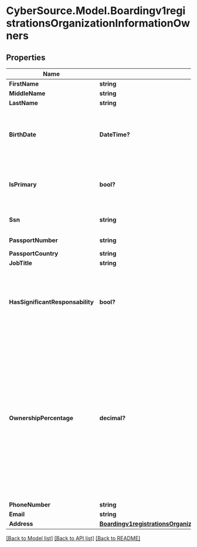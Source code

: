 # CyberSource.Model.Boardingv1registrationsOrganizationInformationOwners
## Properties

Name | Type | Description | Notes
------------ | ------------- | ------------- | -------------
**FirstName** | **string** |  | 
**MiddleName** | **string** |  | [optional] 
**LastName** | **string** |  | 
**BirthDate** | **DateTime?** | &#x60;Format: YYYY-MM-DD&#x60; Example 2016-08-11 equals August 11, 2016  | 
**IsPrimary** | **bool?** | Determines whether the owner is the Primary owner of the organization | 
**Ssn** | **string** | Social Security Number | [optional] 
**PassportNumber** | **string** | Passport number | [optional] 
**PassportCountry** | **string** |  | [optional] 
**JobTitle** | **string** |  | 
**HasSignificantResponsability** | **bool?** | Determines whether owner has significant responsibility to control, manage or direct the company | 
**OwnershipPercentage** | **decimal?** | Determines the percentage of ownership this owner has. For the primary owner the percentage can be from 0-100; for other owners the percentage can be from 25-100 and the sum of ownership accross owners cannot exceed 100 | 
**PhoneNumber** | **string** |  | 
**Email** | **string** |  | 
**Address** | [**Boardingv1registrationsOrganizationInformationBusinessInformationAddress**](Boardingv1registrationsOrganizationInformationBusinessInformationAddress.md) |  | [optional] 

[[Back to Model list]](../README.md#documentation-for-models) [[Back to API list]](../README.md#documentation-for-api-endpoints) [[Back to README]](../README.md)

